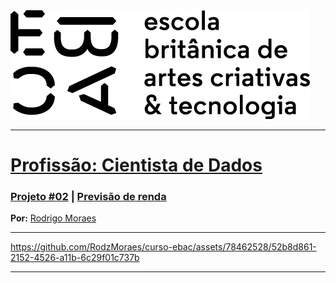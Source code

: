 <img src="https://raw.githubusercontent.com/RodzMoraes/curso-ebac/main/Media/ebac_logo_black.png" alt="ebac-logo">

---

# [**Profissão: Cientista de Dados**](https://github.com/RodzMoraes/curso-ebac)
### [**Projeto #02**]([https://github.com/RodzMoraes/curso-ebac](https://github.com/RodzMoraes/curso-ebac/blob/main/02%20Cientista%20de%20Dados/M%C3%B3dulo%2016%20-%20TDD%20IV%20-%20Pandas%20Avan%C3%A7ado/Projeto%20Previs%C3%A3o%20de%20Renda/ebac-projeto02-previsao_renda-rodrigo_moraes.ipynb)) | [Previsão de renda]([https://github.com/RodzMoraes/curso-ebac](https://github.com/RodzMoraes/curso-ebac/tree/main/02%20Cientista%20de%20Dados/M%C3%B3dulo%2016%20-%20TDD%20IV%20-%20Pandas%20Avan%C3%A7ado/Projeto%20Previs%C3%A3o%20de%20Renda))

**Por:** [Rodrigo Moraes](https://www.linkedin.com/in/moraes-rodrigo/)<br>
<!-- **Data:** 18 de junho de 2023.<br> -->
<!-- **Última atualização:** 18 de junho de 2023. -->

---

https://github.com/RodzMoraes/curso-ebac/assets/78462528/52b8d861-2152-4526-a11b-6c29f01c737b

---
